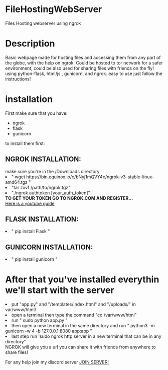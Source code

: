 # FileHostingWebServer
Files Hosting webserver using ngrok


<h1> Description </h1>
Basic webpage made for hosting files and accessing them from any part of the globe, with the help on ngrok. Could be hosted to tor network for a safer environment, could be also used for sharing files with friends on the fly!
using python-flask, html/js , gunicorn, and ngrok. easy to use just follow the instructions!

<h1>installation</h1>
First make sure that you have:
<ul>
  <li>ngrok</li>
  <li>flask</li>
  <li>gunicorn</li>
</ul>




to install them first:
<h2>NGROK INSTALLATION: </h2>
make sure you're in the /Downloads directory
<li> " wget https://bin.equinox.io/c/bNyj1mQVY4c/ngrok-v3-stable-linux-amd64.tgz "</li>
<li> "tar zxvf /path/to/ngrok.tgz"</li>
<li> "./ngrok authtoken [your_auth_token]"</li>
<b> TO GET YOUR TOKEN GO TO NGROK.COM AND REGISTER...</b>
<div>
<a href="https://www.youtube.com/watch?v=LYmhwKVNjk4&ab_channel=TECHDHEE">Here is a youtube guide</a>
</div>

<h2>FLASK INSTALLATION: </h2>
<li>" pip install Flask "</li>

<h2>GUNICORN INSTALLATION: </h2>
<li>" pip install gunicorn "</li>
<h1>After that you've installed everythin we'll start with the server</h1>
<li> put "app.py" and "/templates/index.html" and "/uploads/" in var/www/html/ </li>
<li>open a terminal then type the command "cd /var/www/html"</li>
<li>run " sudo python app.py "</li>
<li>then open a new terminal in the same directory and run " python3 -m gunicorn -w 4 -b 127.0.0.1:8080 app:app "</li>
<li>last step run 'sudo ngrok http server in a new terminal that can be in any directory"</li>
NGROK will give you a url you can share it with friends from anywhere to share files!

For any help join my discord server 
<a href="https://discord.gg/587R6vqK8w">JOIN SERVER!</a>
